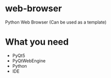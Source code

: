 # web-browser
Python Web Browser (Can be used as a template)

# What you need

* PyQt5
* PyQtWebEngine
* Python
* IDE
